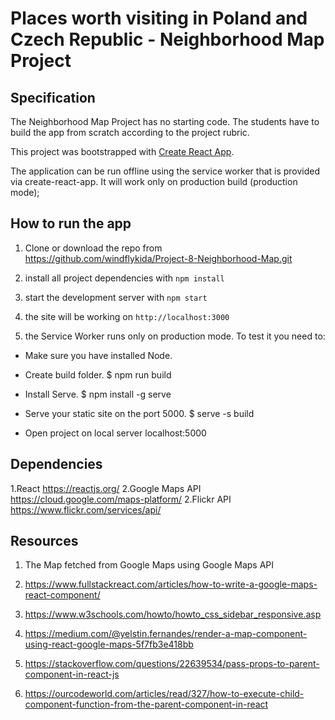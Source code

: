 # Places worth visiting in Poland and Czech Republic - Neighborhood Map Project

## Specification

The Neighborhood Map Project has no starting code. The students have to build the app from scratch according to the project rubric.

This project was bootstrapped with [Create React App](https://github.com/facebook/create-react-app).

The application can be run offline using the service worker that is provided via create-react-app. It will work only on production build (production mode);


## How to run the app

1. Clone or download the repo from https://github.com/windflykida/Project-8-Neighborhood-Map.git

2. install all project dependencies with `npm install`
3. start the development server with `npm start`
4. the site will be working on `http://localhost:3000`
5. the Service Worker runs only on production mode. To test it you need to:
* Make sure you have installed Node.
* Create build folder.
$ npm run build
* Install Serve.
$ npm install -g serve
* Serve your static site on the port 5000.
$ serve -s build

* Open project on local server localhost:5000

## Dependencies
1.React https://reactjs.org/
2.Google Maps API https://cloud.google.com/maps-platform/
2.Flickr API https://www.flickr.com/services/api/


## Resources
1. The Map fetched from Google Maps using Google Maps API
2. https://www.fullstackreact.com/articles/how-to-write-a-google-maps-react-component/

3. https://www.w3schools.com/howto/howto_css_sidebar_responsive.asp

4. https://medium.com/@yelstin.fernandes/render-a-map-component-using-react-google-maps-5f7fb3e418bb

5. https://stackoverflow.com/questions/22639534/pass-props-to-parent-component-in-react-js

6. https://ourcodeworld.com/articles/read/327/how-to-execute-child-component-function-from-the-parent-component-in-react
